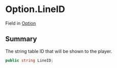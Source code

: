 # Option.LineID

Field in [Option](api/csharp/yarn.compiler.basicblock.optionselement.option.md)

## Summary


The string table ID that will be shown to the player.


```csharp
public string LineID;
```

